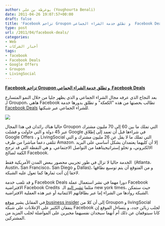 ```yaml
---
author: يوغرطة بن علي (Youghourta Benali)
date: 2011-04-26 19:07:57+00:00
draft: false
title: 'Facebook تزاحم Groupon و تطلق خدمة الشراء الجماعي  Facebook Deals '
type: post
url: /2011/04/facebook-deals/
categories:
- Web
- أخبار الشركات
tags:
- facebook
- Facebook Deals
- Google Offers
- Groupon
- LivingSocial
---
```


**[Facebook تزاحم Groupon و تطلق خدمة الشراء الجماعي  Facebook Deals]( https://www.it-scoop.com/2011/04/facebook-deals/)**


بعد النجاح الذي عرفه مجال الشراء الجماعي و الذي يظهر جليا من خلال النمو المتسارع لـ Groupon، هاهي Facebook تطالب بحصتها من هذه "الكعكة" و تطلق بدورها خدمة [Facebook Deals](http://www.facebook.com/deals) للشراء الجماعي عبر شبكتها.

[![](https://www.it-scoop.com/wp-content/uploads/2011/04/Facebook-deals.png)
]( https://www.it-scoop.com/2011/04/facebook-deals/)

حاليا هناك رائدان في هذا المجال Groupon التي تملك ما بين 60 إلى 70 مليون مشترك عبر 45 دولة و التي حاولت و فشلت Google في شراءها قبل أن تعمد إلى إطلاق Google Offers ، و LivingSocial التي تملك ما لا يقل عن 26 مليون مشترك و التي تتلقى دعما مباشرا من طرف Amazon. إلا أن كليهما يعتمدان بشكل أساسي على البريد الالكتروني، و تخلو إستراتيجيتاهما من التواصل الاجتماعي. و هي النقطة التي قد ترجح الكفة لصالح Facebook.

الخدمة حاليا لا تزال في طور تجريبي محصور ببعض المدن الأمريكية فقط  (Atlanta، Austin، San Francisco، San Diego و Dallas)، و من المتوقع أن يتم توسيع نطاقها لاحقا إن آتت ثمارها كما تعول عليه الشبكة.

و قد تلعب خدمة Facebook Deals دورا مهما في نشر استعمال عملة Facebook الافتراضية Facebook Credits  مثلما [تشير إليه](http://bits.blogs.nytimes.com/2011/04/25/facebook-is-latest-rival-to-groupon-livingsocial-facebook/) الـ new york times، حيث ستمكن الشبكة روادها من الشراء إما عبر بطاقاتهم الائتمانية أو عبر هذه العملية الافتراضية.

في المقابل يشير [موقع business insider](http://www.businessinsider.com/facebook-deals-launch-2011-4?utm_source=feedburner&utm_medium=feed&utm_campaign=Feed%3A+typepad%2Falleyinsider%2Fsilicon_alley_insider+%28Silicon+Alley+Insider%29&utm_content=Google+Reader#ixzz1KcJ57mm5) إلى أن كلا من Groupon و livingSocial ينفقان الكثير على الإعلانات على شبكة Facebook لجلب زبائن جدد، و يتساءل الموقع إن كانا سيتوقفان عن ذلك أم أنهما سيجدان نفسيهما مجبرين على المواصلة لجلب المزيد من المشتركين.
